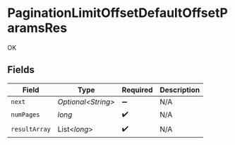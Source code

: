 # PaginationLimitOffsetDefaultOffsetParamsRes

OK


## Fields

| Field               | Type                | Required            | Description         |
| ------------------- | ------------------- | ------------------- | ------------------- |
| `next`              | *Optional\<String>* | :heavy_minus_sign:  | N/A                 |
| `numPages`          | *long*              | :heavy_check_mark:  | N/A                 |
| `resultArray`       | List\<*long*>       | :heavy_check_mark:  | N/A                 |